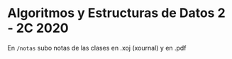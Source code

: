 # Algoritmos y Estructuras de Datos 2 - 2C 2020

En `/notas` subo notas de las clases en .xoj (xournal) y en .pdf
